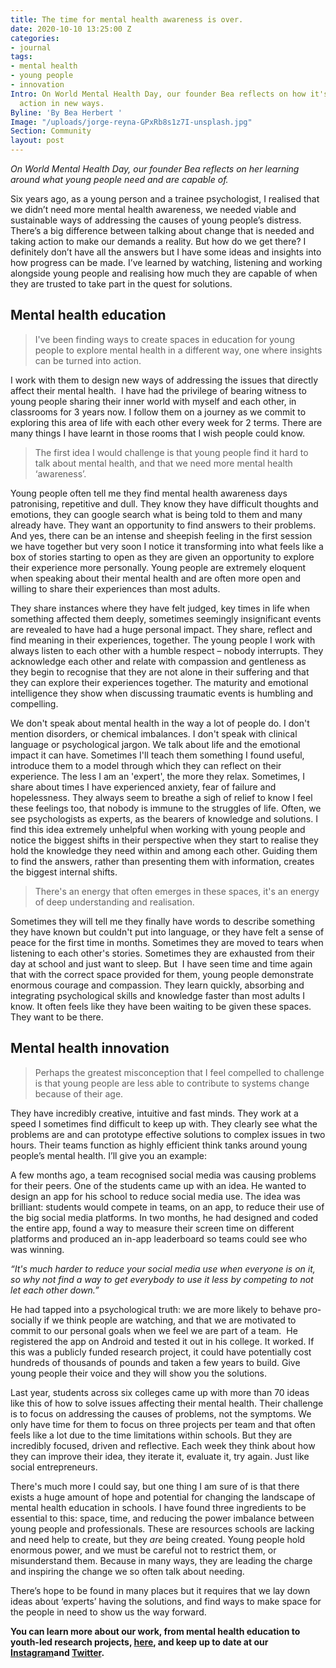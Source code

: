```yaml
---
title: The time for mental health awareness is over.
date: 2020-10-10 13:25:00 Z
categories:
- journal
tags:
- mental health
- young people
- innovation
Intro: On World Mental Health Day, our founder Bea reflects on how it's time to take
  action in new ways.
Byline: 'By Bea Herbert '
Image: "/uploads/jorge-reyna-GPxRb8s1z7I-unsplash.jpg"
Section: Community
layout: post
---
```


*On World Mental Health Day, our founder Bea reflects on her learning around what young people need and are capable of.*

Six years ago, as a young person and a trainee psychologist, I realised that we didn’t need more mental health awareness, we needed viable and sustainable ways of addressing the causes of young people’s distress. There’s a big difference between talking about change that is needed and taking action to make our demands a reality. But how do we get there? I definitely don’t have all the answers but I have some ideas and insights into how progress can be made. I’ve learned by watching, listening and working alongside young people and realising how much they are capable of when they are trusted to take part in the quest for solutions.

## Mental health education

> I've been finding ways to create spaces in education for young people to explore mental health in a different way, one where insights can be turned into action.

I work with them to design new ways of addressing the issues that directly affect their mental health.  I have had the privilege of bearing witness to young people sharing their inner world with myself and each other, in classrooms for 3 years now. I follow them on a journey as we commit to exploring this area of life with each other every week for 2 terms. There are many things I have learnt in those rooms that I wish people could know.

> The first idea I would challenge is that young people find it hard to talk about mental health, and that we need more mental health ‘awareness’.

Young people often tell me they find mental health awareness days patronising, repetitive and dull. They know they have difficult thoughts and emotions, they can google search what is being told to them and many already have. They want an opportunity to find answers to their problems. And yes, there can be an intense and sheepish feeling in the first session we have together but very soon I notice it transforming into what feels like a box of stories starting to open as they are given an opportunity to explore their experience more personally. Young people are extremely eloquent when speaking about their mental health and are often more open and willing to share their experiences than most adults.

They share instances where they have felt judged, key times in life when something affected them deeply, sometimes seemingly insignificant events are revealed to have had a huge personal impact. They share, reflect and find meaning in their experiences, together. The young people I work with always listen to each other with a humble respect – nobody interrupts. They acknowledge each other and relate with compassion and gentleness as they begin to recognise that they are not alone in their suffering and that they can explore their experiences together. The maturity and emotional intelligence they show when discussing traumatic events is humbling and compelling.

We don't speak about mental health in the way a lot of people do. I don't mention disorders, or chemical imbalances. I don't speak with clinical language or psychological jargon. We talk about life and the emotional impact it can have. Sometimes I'll teach them something I found useful, introduce them to a model through which they can reflect on their experience. The less I am an 'expert', the more they relax. Sometimes, I share about times I have experienced anxiety, fear of failure and hopelessness. They always seem to breathe a sigh of relief to know I feel these feelings too, that nobody is immune to the struggles of life. Often, we see psychologists as experts, as the bearers of knowledge and solutions. I find this idea extremely unhelpful when working with young people and notice the biggest shifts in their perspective when they start to realise they hold the knowledge they need within and among each other. Guiding them to find the answers, rather than presenting them with information, creates the biggest internal shifts.

> There's an energy that often emerges in these spaces, it's an energy of deep understanding and realisation.

Sometimes they will tell me they finally have words to describe something they have known but couldn't put into language, or they have felt a sense of peace for the first time in months. Sometimes they are moved to tears when listening to each other's stories. Sometimes they are exhausted from their day at school and just want to sleep. But  I have seen time and time again that with the correct space provided for them, young people demonstrate enormous courage and compassion. They learn quickly, absorbing and integrating psychological skills and knowledge faster than most adults I know. It often feels like they have been waiting to be given these spaces. They want to be there.

## Mental health innovation

> Perhaps the greatest misconception that I feel compelled to challenge is that young people are less able to contribute to systems change because of their age.

They have incredibly creative, intuitive and fast minds. They work at a speed I sometimes find difficult to keep up with. They clearly see what the problems are and can prototype effective solutions to complex issues in two hours. Their teams function as highly efficient think tanks around young people’s mental health. I’ll give you an example:

A few months ago, a team recognised social media was causing problems for their peers. One of the students came up with an idea. He wanted to design an app for his school to reduce social media use. The idea was brilliant: students would compete in teams, on an app, to reduce their use of the big social media platforms. In two months, he had designed and coded the entire app, found a way to measure their screen time on different platforms and produced an in-app leaderboard so teams could see who was winning.

*“It's much harder to reduce your social media use when everyone is on it, so why not find a way to get everybody to use it less by competing to not let each other down.”*

He had tapped into a psychological truth: we are more likely to behave pro-socially if we think people are watching, and that we are motivated to commit to our personal goals when we feel we are part of a team.  He registered the app on Android and tested it out in his college. It worked. If this was a publicly funded research project, it could have potentially cost hundreds of thousands of pounds and taken a few years to build. Give young people their voice and they will show you the solutions.

Last year, students across six colleges came up with more than 70 ideas like this of how to solve issues affecting their mental health. Their challenge is to focus on addressing the causes of problems, not the symptoms. We only have time for them to focus on three projects per team and that often feels like a lot due to the time limitations within schools. But they are incredibly focused, driven and reflective. Each week they think about how they can improve their idea, they iterate it, evaluate it, try again. Just like social entrepreneurs.

There's much more I could say, but one thing I am sure of is that there exists a huge amount of hope and potential for changing the landscape of mental health education in schools. I have found three ingredients to be essential to this: space, time, and reducing the power imbalance between young people and professionals. These are resources schools are lacking and need help to create, but they *are* being created. Young people hold enormous power, and we must be careful not to restrict them, or misunderstand them. Because in many ways, they are leading the charge and inspiring the change we so often talk about needing.

There’s hope to be found in many places but it requires that we lay down ideas about ‘experts’ having the solutions, and find ways to make space for the people in need to show us the way forward.

**You can learn more about our work, from mental health education to youth-led research projects, [here](https://www.statesofmind.org/what-we-do), and keep up to date at our [Instagram](https://www.instagram.com/statesofmindorg_/)and [Twitter](https://twitter.com/statesofmind_20).**